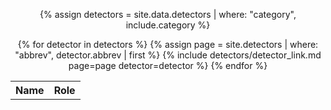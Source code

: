 <center>
<table WIDTH="100%">

<tr><th>Name</th><th>Role</th></tr>

{% assign detectors = site.data.detectors | where: "category", include.category %}

{% for detector in detectors %}
{% assign page = site.detectors | where: "abbrev", detector.abbrev | first %}
{% include detectors/detector_link.md page=page detector=detector %}
{% endfor %}

</table>
</center>
